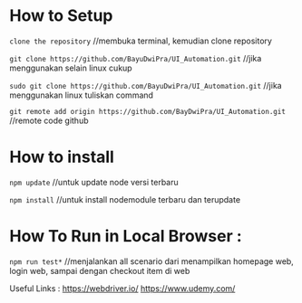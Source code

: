 # How to Setup

`clone the repository`
//membuka terminal, kemudian clone repository

`git clone https://github.com/BayuDwiPra/UI_Automation.git`
//jika menggunakan selain linux cukup

`sudo git clone https://github.com/BayuDwiPra/UI_Automation.git`
//jika menggunakan linux tuliskan command 

`git remote add origin https://github.com/BayDwiPra/UI_Automation.git`
//remote code github

# How to install

`npm update`
//untuk update node versi terbaru

`npm install`
//untuk install nodemodule terbaru dan terupdate

# How To Run in Local Browser :

`npm run test*`
//menjalankan all scenario dari menampilkan homepage web, login web, sampai dengan checkout item di web

Useful Links :
https://webdriver.io/
https://www.udemy.com/
